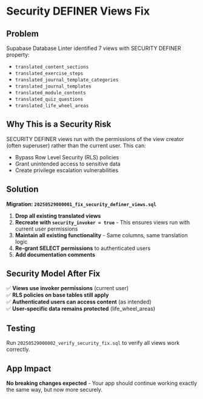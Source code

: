 # Security DEFINER Views Fix

## Problem
Supabase Database Linter identified 7 views with SECURITY DEFINER property:
- `translated_content_sections`
- `translated_exercise_steps` 
- `translated_journal_template_categories`
- `translated_journal_templates`
- `translated_module_contents`
- `translated_quiz_questions`
- `translated_life_wheel_areas`

## Why This is a Security Risk
SECURITY DEFINER views run with the permissions of the view creator (often superuser) rather than the current user. This can:
- Bypass Row Level Security (RLS) policies
- Grant unintended access to sensitive data
- Create privilege escalation vulnerabilities

## Solution
**Migration: `20250529000001_fix_security_definer_views.sql`**

1. **Drop all existing translated views**
2. **Recreate with `security_invoker = true`** - This ensures views run with current user permissions
3. **Maintain all existing functionality** - Same columns, same translation logic
4. **Re-grant SELECT permissions** to authenticated users
5. **Add documentation comments**

## Security Model After Fix
✅ **Views use invoker permissions** (current user)  
✅ **RLS policies on base tables still apply**  
✅ **Authenticated users can access content** (as intended)  
✅ **User-specific data remains protected** (life_wheel_areas)  

## Testing
Run `20250529000002_verify_security_fix.sql` to verify all views work correctly.

## App Impact
**No breaking changes expected** - Your app should continue working exactly the same way, but now more securely.
